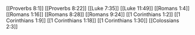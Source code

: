 [[Proverbs 8:1]]
[[Proverbs 8:22]]
[[Luke 7:35]]
[[Luke 11:49]]
[[Romans 1:4]]
[[Romans 1:16]]
[[Romans 8:28]]
[[Romans 9:24]]
[[1 Corinthians 1:2]]
[[1 Corinthians 1:9]]
[[1 Corinthians 1:18]]
[[1 Corinthians 1:30]]
[[Colossians 2:3]]
